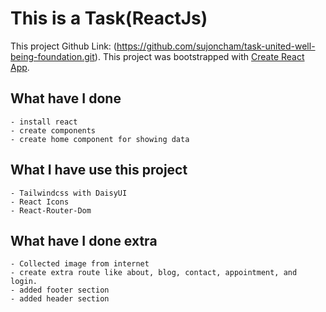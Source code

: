# This is a Task(ReactJs)

This project Github Link: (https://github.com/sujoncham/task-united-well-being-foundation.git).
This project was bootstrapped with [Create React App](https://github.com/facebook/create-react-app).

## What have I done

    - install react
    - create components
    - create home component for showing data

## What I have use this project

    - Tailwindcss with DaisyUI
    - React Icons
    - React-Router-Dom

## What have I done extra

    - Collected image from internet
    - create extra route like about, blog, contact, appointment, and login.
    - added footer section
    - added header section
